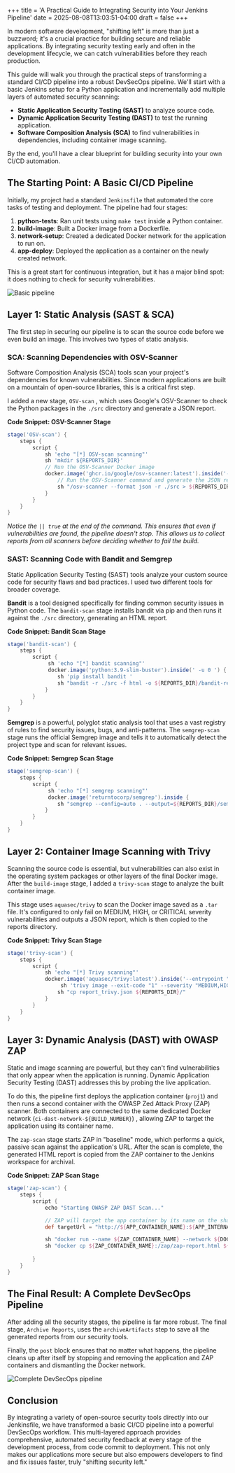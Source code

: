 +++
title = 'A Practical Guide to Integrating Security into Your Jenkins Pipeline'
date = 2025-08-08T13:03:51-04:00
draft = false
+++

In modern software development, "shifting left" is more than just a buzzword; it's a crucial practice for building secure and reliable applications. By integrating security testing early and often in the development lifecycle, we can catch vulnerabilities before they reach production.

This guide will walk you through the practical steps of transforming a standard CI/CD pipeline into a robust DevSecOps pipeline. We'll start with a basic Jenkins setup for a Python application and incrementally add multiple layers of automated security scanning:

  * **Static Application Security Testing (SAST)** to analyze source code.
  * **Dynamic Application Security Testing (DAST)** to test the running application.
  * **Software Composition Analysis (SCA)** to find vulnerabilities in dependencies, including container image scanning.

By the end, you'll have a clear blueprint for building security into your own CI/CD automation.

## The Starting Point: A Basic CI/CD Pipeline

Initially, my project had a standard `Jenkinsfile` that automated the core tasks of testing and deployment. The pipeline had four stages:

1.  **python-tests**: Ran unit tests using `make test` inside a Python container.
2.  **build-image**: Built a Docker image from a Dockerfile.
3.  **network-setup**: Created a dedicated Docker network for the application to run on.
4.  **app-deploy**: Deployed the application as a container on the newly created network.

This is a great start for continuous integration, but it has a major blind spot: it does nothing to check for security vulnerabilities.

![Basic pipeline](img-pre-pipeline.svg)

## Layer 1: Static Analysis (SAST & SCA)

The first step in securing our pipeline is to scan the source code before we even build an image. This involves two types of static analysis.

### SCA: Scanning Dependencies with OSV-Scanner

Software Composition Analysis (SCA) tools scan your project's dependencies for known vulnerabilities. Since modern applications are built on a mountain of open-source libraries, this is a critical first step.

I added a new stage, `OSV-scan` , which uses Google's OSV-Scanner to check the Python packages in the `./src` directory and generate a JSON report.

**Code Snippet: OSV-Scanner Stage**

```groovy
stage('OSV-scan') {
    steps {
        script {
            sh 'echo "[*] OSV-scan scanning"'
            sh 'mkdir ${REPORTS_DIR}' 
            // Run the OSV-Scanner Docker image
            docker.image('ghcr.io/google/osv-scanner:latest').inside('--entrypoint "" ') {
                // Run the OSV-Scanner command and generate the JSON report
                sh "/osv-scanner --format json -r ./src > ${REPORTS_DIR}/osv-results.json || true" 
            }
        }
    }
}
```

*Notice the `|| true` at the end of the command. This ensures that even if vulnerabilities are found, the pipeline doesn't stop. This allows us to collect reports from all scanners before deciding whether to fail the build.*


### SAST: Scanning Code with Bandit and Semgrep

Static Application Security Testing (SAST) tools analyze your custom source code for security flaws and bad practices. I used two different tools for broader coverage.

**Bandit** is a tool designed specifically for finding common security issues in Python code. The `bandit-scan` stage installs bandit via pip and then runs it against the `./src` directory, generating an HTML report.

**Code Snippet: Bandit Scan Stage**

```groovy
stage('bandit-scan') {
    steps {
        script {
             sh 'echo "[*] bandit scanning"'
             docker.image('python:3.9-slim-buster').inside(' -u 0 ') {
                sh 'pip install bandit ' 
                sh "bandit -r ./src -f html -o ${REPORTS_DIR}/bandit-report.html --severity-level low || true" 
            }
        }
    }
}
```

**Semgrep** is a powerful, polyglot static analysis tool that uses a vast registry of rules to find security issues, bugs, and anti-patterns. The `semgrep-scan` stage runs the official Semgrep image and tells it to automatically detect the project type and scan for relevant issues.

**Code Snippet: Semgrep Scan Stage**

```groovy
stage('semgrep-scan') {
    steps {
        script {
             sh 'echo "[*] semgrep scanning"'
             docker.image('returntocorp/semgrep').inside {
                sh "semgrep --config=auto . --output=${REPORTS_DIR}/semgrep-results.txt || true" 
            }
        }
    }
}
```

## Layer 2: Container Image Scanning with Trivy

Scanning the source code is essential, but vulnerabilities can also exist in the operating system packages or other layers of the final Docker image. After the `build-image` stage, I added a `trivy-scan` stage to analyze the built container image.

This stage uses `aquasec/trivy` to scan the Docker image saved as a `.tar` file. It's configured to only fail on MEDIUM, HIGH, or CRITICAL severity vulnerabilities and outputs a JSON report, which is then copied to the reports directory.

**Code Snippet: Trivy Scan Stage**

```groovy
stage('trivy-scan') {
    steps {
        script {
            sh 'echo "[*] Trivy scanning"'
            docker.image('aquasec/trivy:latest').inside('--entrypoint "" ') {
                 sh 'trivy image --exit-code "1" --severity "MEDIUM,HIGH,CRITICAL" --format json --output report_trivy.json --input proj1.latest.tar || true' 
                sh "cp report_trivy.json ${REPORTS_DIR}/" 
            }
        }
    }
}
```

## Layer 3: Dynamic Analysis (DAST) with OWASP ZAP

Static and image scanning are powerful, but they can't find vulnerabilities that only appear when the application is running. Dynamic Application Security Testing (DAST) addresses this by probing the live application.

To do this, the pipeline first deploys the application container (`proj1`) and then runs a second container with the OWASP Zed Attack Proxy (ZAP) scanner. Both containers are connected to the same dedicated Docker network (`ci-dast-network-${BUILD_NUMBER}`) , allowing ZAP to target the application using its container name.

The `zap-scan` stage starts ZAP in "baseline" mode, which performs a quick, passive scan against the application's URL. After the scan is complete, the generated HTML report is copied from the ZAP container to the Jenkins workspace for archival.

**Code Snippet: ZAP Scan Stage**

```groovy
stage('zap-scan') {
    steps {
        script {
            echo "Starting OWASP ZAP DAST Scan..." 

            // ZAP will target the app container by its name on the shared Docker network
            def targetUrl = "http://${APP_CONTAINER_NAME}:${APP_INTERNAL_PORT}"

            sh "docker run --name ${ZAP_CONTAINER_NAME} --network ${DOCKER_NETWORK_NAME} -p 8090:8090 -i zaproxy/zap-bare zap.sh -cmd -port 8090 -quickurl ${targetUrl} -quickout /zap/zap-report.html" 
            sh "docker cp ${ZAP_CONTAINER_NAME}:/zap/zap-report.html ${REPORTS_DIR}/${ZAP_HTML_REPORT}" 
            
        }
    }
}
```

## The Final Result: A Complete DevSecOps Pipeline

After adding all the security stages, the pipeline is far more robust. The final stage, `Archive Reports`, uses the `archiveArtifacts` step to save all the generated reports from our security tools.

Finally, the `post` block ensures that no matter what happens, the pipeline cleans up after itself by stopping and removing the application and ZAP containers and dismantling the Docker network.

![Complete DevSecOps pipeline](img-post-pipeline.svg)

## Conclusion

By integrating a variety of open-source security tools directly into our Jenkinsfile, we have transformed a basic CI/CD pipeline into a powerful DevSecOps workflow. This multi-layered approach provides comprehensive, automated security feedback at every stage of the development process, from code commit to deployment. This not only makes our applications more secure but also empowers developers to find and fix issues faster, truly "shifting security left."

